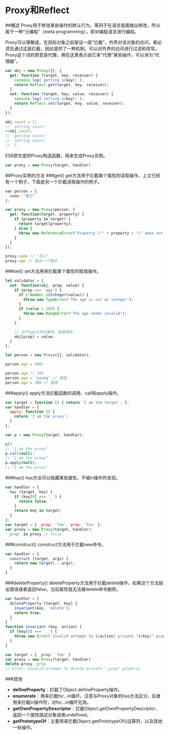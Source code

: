# Proxy和Reflect

##概述
Proxy用于修改某些操作的默认行为，等同于在语言层面做出修改，所以属于一种“元编程”（meta programming），即对编程语言进行编程。

Proxy可以理解成，在目标对象之前架设一层“拦截”，外界对该对象的访问，都必须先通过这层拦截，因此提供了一种机制，可以对外界的访问进行过滤和改写。Proxy这个词的原意是代理，用在这里表示由它来“代理”某些操作，可以译为“代理器”。

```javascript
var obj = new Proxy({}, {
  get: function (target, key, receiver) {
    console.log(`getting ${key}!`);
    return Reflect.get(target, key, receiver);
  },
  set: function (target, key, value, receiver) {
    console.log(`setting ${key}!`);
    return Reflect.set(target, key, value, receiver);
  }
});

obj.count = 1;
//  setting count!
++obj.count;
//  getting count!
//  setting count!
//  2
```
ES6原生提供Proxy构造函数，用来生成Proxy实例。
```javascript
var proxy = new Proxy(target, handler)
```

##Proxy实例的方法
###get()
get方法用于拦截某个属性的读取操作。上文已经有一个例子，下面是另一个拦截读取操作的例子。

```javascript
var person = {
  name: "张三"
};

var proxy = new Proxy(person, {
  get: function(target, property) {
    if (property in target) {
      return target[property];
    } else {
      throw new ReferenceError("Property \"" + property + "\" does not exist.");
    }
  }
});

proxy.name // "张三"
proxy.age // 抛出一个错误
```
###set()
set方法用来拦截某个属性的赋值操作。
```javascript
let validator = {
  set: function(obj, prop, value) {
    if (prop === 'age') {
      if (!Number.isInteger(value)) {
        throw new TypeError('The age is not an integer');
      }
      if (value > 200) {
        throw new RangeError('The age seems invalid');
      }
    }

    // 对于age以外的属性，直接保存
    obj[prop] = value;
  }
};

let person = new Proxy({}, validator);

person.age = 100;

person.age // 100
person.age = 'young' // 报错
person.age = 300 // 报错
```
###apply()
apply方法拦截函数的调用、call和apply操作。
```javascript
var target = function () { return 'I am the target'; };
var handler = {
  apply: function () {
    return 'I am the proxy';
  }
};

var p = new Proxy(target, handler);

p()
// "I am the proxy"
p.call(null);
// "I am the proxy"
p.apply(null);
// "I am the proxy"
```
###has()
has方法可以隐藏某些属性，不被in操作符发现。
```javascript
var handler = {
  has (target, key) {
    if (key[0] === '_') {
      return false;
    }
    return key in target;
  }
};
var target = { _prop: 'foo', prop: 'foo' };
var proxy = new Proxy(target, handler);
'_prop' in proxy // false
```
###construct()
construct方法用于拦截new命令。
```javascript
var handler = {
  construct (target, args) {
    return new target(...args);
  }
}
```
###deleteProperty()
deleteProperty方法用于拦截delete操作，如果这个方法抛出错误或者返回false，当前属性就无法被delete命令删除。

```javascript
var handler = {
  deleteProperty (target, key) {
    invariant(key, 'delete');
    return true;
  }
}
function invariant (key, action) {
  if (key[0] === '_') {
    throw new Error(`Invalid attempt to ${action} private "${key}" property`);
  }
}

var target = { _prop: 'foo' }
var proxy = new Proxy(target, handler)
delete proxy._prop
// Error: Invalid attempt to delete private "_prop" property
```

###其他
* **defineProperty**：拦截了Object.defineProperty操作。
* **enumerate**：用来拦截for...in循环。注意与Proxy对象的has方法区分，后者用来拦截in操作符，对for...in循环无效。
* **getOwnPropertyDescriptor**：拦截Object.getOwnPropertyDescriptor，返回一个属性描述对象或者undefined。
* **getPrototypeOf**：主要用来拦截Object.getPrototypeOf()运算符，以及其他一些操作。
